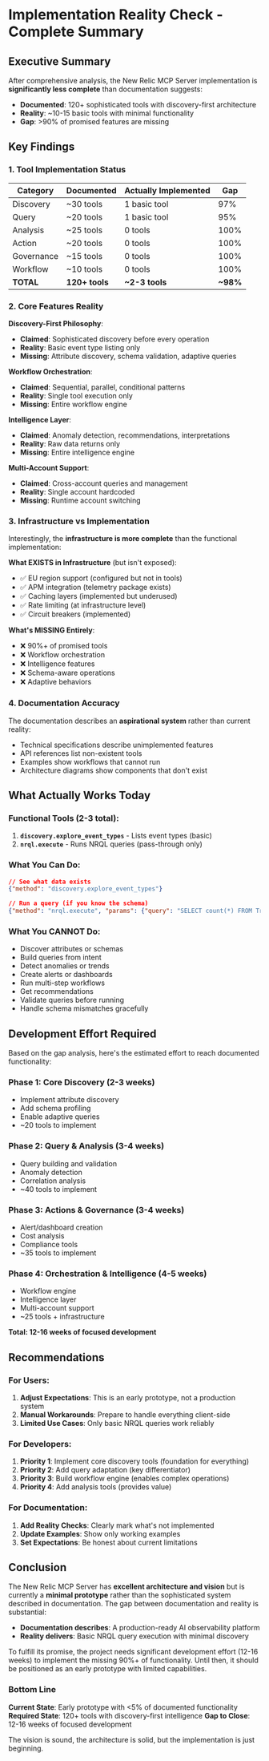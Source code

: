 # Implementation Reality Check - Complete Summary

## Executive Summary

After comprehensive analysis, the New Relic MCP Server implementation is **significantly less complete** than documentation suggests:

- **Documented**: 120+ sophisticated tools with discovery-first architecture
- **Reality**: ~10-15 basic tools with minimal functionality
- **Gap**: >90% of promised features are missing

## Key Findings

### 1. Tool Implementation Status

| Category | Documented | Actually Implemented | Gap |
|----------|------------|---------------------|-----|
| Discovery | ~30 tools | 1 basic tool | 97% |
| Query | ~20 tools | 1 basic tool | 95% |
| Analysis | ~25 tools | 0 tools | 100% |
| Action | ~20 tools | 0 tools | 100% |
| Governance | ~15 tools | 0 tools | 100% |
| Workflow | ~10 tools | 0 tools | 100% |
| **TOTAL** | **120+ tools** | **~2-3 tools** | **~98%** |

### 2. Core Features Reality

**Discovery-First Philosophy**:
- **Claimed**: Sophisticated discovery before every operation
- **Reality**: Basic event type listing only
- **Missing**: Attribute discovery, schema validation, adaptive queries

**Workflow Orchestration**:
- **Claimed**: Sequential, parallel, conditional patterns
- **Reality**: Single tool execution only
- **Missing**: Entire workflow engine

**Intelligence Layer**:
- **Claimed**: Anomaly detection, recommendations, interpretations
- **Reality**: Raw data returns only
- **Missing**: Entire intelligence engine

**Multi-Account Support**:
- **Claimed**: Cross-account queries and management
- **Reality**: Single account hardcoded
- **Missing**: Runtime account switching

### 3. Infrastructure vs Implementation

Interestingly, the **infrastructure is more complete** than the functional implementation:

**What EXISTS in Infrastructure** (but isn't exposed):
- ✅ EU region support (configured but not in tools)
- ✅ APM integration (telemetry package exists)
- ✅ Caching layers (implemented but underused)
- ✅ Rate limiting (at infrastructure level)
- ✅ Circuit breakers (implemented)

**What's MISSING Entirely**:
- ❌ 90%+ of promised tools
- ❌ Workflow orchestration
- ❌ Intelligence features
- ❌ Schema-aware operations
- ❌ Adaptive behaviors

### 4. Documentation Accuracy

The documentation describes an **aspirational system** rather than current reality:

- Technical specifications describe unimplemented features
- API references list non-existent tools
- Examples show workflows that cannot run
- Architecture diagrams show components that don't exist

## What Actually Works Today

### Functional Tools (2-3 total):
1. **`discovery.explore_event_types`** - Lists event types (basic)
2. **`nrql.execute`** - Runs NRQL queries (pass-through only)

### What You Can Do:
```json
// See what data exists
{"method": "discovery.explore_event_types"}

// Run a query (if you know the schema)
{"method": "nrql.execute", "params": {"query": "SELECT count(*) FROM Transaction"}}
```

### What You CANNOT Do:
- Discover attributes or schemas
- Build queries from intent
- Detect anomalies or trends
- Create alerts or dashboards
- Run multi-step workflows
- Get recommendations
- Validate queries before running
- Handle schema mismatches gracefully

## Development Effort Required

Based on the gap analysis, here's the estimated effort to reach documented functionality:

### Phase 1: Core Discovery (2-3 weeks)
- Implement attribute discovery
- Add schema profiling
- Enable adaptive queries
- ~20 tools to implement

### Phase 2: Query & Analysis (3-4 weeks)
- Query building and validation
- Anomaly detection
- Correlation analysis
- ~40 tools to implement

### Phase 3: Actions & Governance (3-4 weeks)
- Alert/dashboard creation
- Cost analysis
- Compliance tools
- ~35 tools to implement

### Phase 4: Orchestration & Intelligence (4-5 weeks)
- Workflow engine
- Intelligence layer
- Multi-account support
- ~25 tools + infrastructure

**Total: 12-16 weeks of focused development**

## Recommendations

### For Users:
1. **Adjust Expectations**: This is an early prototype, not a production system
2. **Manual Workarounds**: Prepare to handle everything client-side
3. **Limited Use Cases**: Only basic NRQL queries work reliably

### For Developers:
1. **Priority 1**: Implement core discovery tools (foundation for everything)
2. **Priority 2**: Add query adaptation (key differentiator)
3. **Priority 3**: Build workflow engine (enables complex operations)
4. **Priority 4**: Add analysis tools (provides value)

### For Documentation:
1. **Add Reality Checks**: Clearly mark what's not implemented
2. **Update Examples**: Show only working examples
3. **Set Expectations**: Be honest about current limitations

## Conclusion

The New Relic MCP Server has **excellent architecture and vision** but is currently a **minimal prototype** rather than the sophisticated system described in documentation. The gap between documentation and reality is substantial:

- **Documentation describes**: A production-ready AI observability platform
- **Reality delivers**: Basic NRQL query execution with minimal discovery

To fulfill its promise, the project needs significant development effort (12-16 weeks) to implement the missing 90%+ of functionality. Until then, it should be positioned as an early prototype with limited capabilities.

### Bottom Line

**Current State**: Early prototype with <5% of documented functionality
**Required State**: 120+ tools with discovery-first intelligence
**Gap to Close**: 12-16 weeks of focused development

The vision is sound, the architecture is solid, but the implementation is just beginning.
